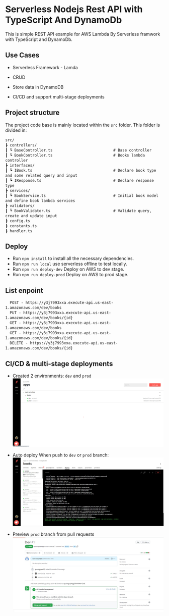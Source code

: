 # Serverless Nodejs Rest API with TypeScript And DynamoDb

This is simple REST API example for AWS Lambda By Serverless framwork with TypeScript and DynamoDb.

## Use Cases

* Serverless Framework - Lamda

* CRUD

* Store data in DynamoDB

* CI/CD and support multi-stage deployments

## Project structure

The project code base is mainly located within the `src` folder. This folder is divided in:

```
src/
┣ controllers/
┃ ┗ BaseController.ts                           # Base controller
┃ ┗ BookController.ts                           # Books lambda controller
┣ interfaces/
┃ ┗ IBook.ts                                    # Declare book type and some related query and input
┃ ┗ IResponse.ts                                # Declare response type
┣ services/
┃ ┗ BookService.ts                              # Initial book model and define book lambda services
┣ validators/
┃ ┗ BookValidator.ts                            # Validate query, create and update input
┣ config.ts
┣ constants.ts
┣ handler.ts
```
## Deploy

* Run ```npm install``` to install all the necessary dependencies.
* Run ```npm run local``` use serverless offline to test locally. 
* Run ```npm run deploy-dev```  Deploy on AWS to dev stage. 
* Run ```npm run deploy-prod``` Deploy on AWS to prod stage.

## List enpoint

```
  POST - https://y3j7993xxa.execute-api.us-east-1.amazonaws.com/dev/books
  PUT - https://y3j7993xxa.execute-api.us-east-1.amazonaws.com/dev/books/{id}
  GET - https://y3j7993xxa.execute-api.us-east-1.amazonaws.com/dev/books
  GET - https://y3j7993xxa.execute-api.us-east-1.amazonaws.com/dev/books/{id}
  DELETE - https://y3j7993xxa.execute-api.us-east-1.amazonaws.com/dev/books/{id}
```

## CI/CD & multi-stage deployments

* Created 2 environments: `dev` and `prod`
![alt text](https://github.com/quocnguyenpg/Serverless-Curd/blob/dev/image/stages.jpg)

* Auto deploy When push to `dev` or `prod` branch:
![alt text](https://github.com/quocnguyenpg/Serverless-Curd/blob/dev/image/deploy_log.jpg)

* Preview `prod` branch from pull requests
![alt text](https://github.com/quocnguyenpg/Serverless-Curd/blob/dev/image/pull-request.jpg)